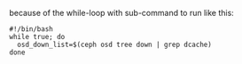 because of the while-loop with sub-command to run like this:
```
#!/bin/bash
while true; do
  osd_down_list=$(ceph osd tree down | grep dcache)
done
```
